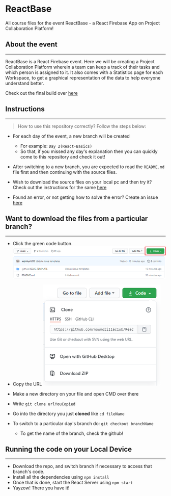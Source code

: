 # ReactBase
All course files for the event ReactBase - a React Firebase App on Project Collaboration Platform!

## About the event
---
ReactBase is a React Firebase event. Here we will be creating a Project Collaboration Platform wherein a team can keep a track of their tasks and which person is assigned to it.
It also comes with a Statistics page for each Workspace, to get a graphical representation of the data to help everyone understand better.

Check out the final build over [here](https://now-event-project-collab.web.app/)

## Instructions
---
> How to use this repository correctly? Follow the steps below:

- For each day of the event, a new branch will be created
  - For example: `Day 2(React-Basics)`
  - So that, if you missed any day's explanation then you can quickly come to this repository and check it out!
  
- After switching to a new branch, you are expected to read the `README.md` file first and then continuing with the source files.

- Wish to download the source files on your local pc and then try it? Check out the instructions for the same [here](#instructions)
  
- Found an error, or not getting how to solve the error? Create an issue [here](https://github.com/nowmozillaclub/ReactBase/issues/new/choose)


## Want to download the files from a particular branch?
---
- Click the green code button.
  ![Green Button](https://github.com/nowmozillaclub/ReactBase/blob/main/image2.png)
  
- Copy the URL
  ![URL](https://github.com/nowmozillaclub/ReactBase/blob/main/image.png)
  
- Make a new directory on your file and open CMD over there
- Write `git clone urlYouCopied`
- Go into the directory you just **cloned** like `cd fileName`
- To switch to a particular day's branch do: `git checkout branchName`
  - To get the name of the branch, check the github!


## Running the code on your Local Device
---
- Download the repo, and switch branch if necessary to access that branch's code.
- Install all the dependencies using `npm install`
- Once that is done, start the React Server using `npm start`
- Yayzow! There you have it!
 
